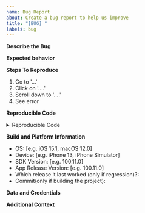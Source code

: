 ```yaml
---
name: Bug Report
about: Create a bug report to help us improve
title: "[BUG] "
labels: bug
---
```


**Describe the Bug**
<!-- Provide an overview of the issue and why you consider it to be a bug -->
<!-- How was the issue found? -->
<!-- Add a video or screenshots if it helps -->

**Expected behavior**
<!-- What is the expected outcome? -->

**Steps To Reproduce**
<!-- Clear concise steps to reproduce the issue -->
<!-- Include code in collapsible section below -->

1. Go to '...'
2. Click on '....'
3. Scroll down to '....'
4. See error

**Reproducible Code**

<details><summary>Reproducible Code</summary>

```swift
Swift repro code goes here
```

</details>

**Build and Platform Information**
<!-- Identify build and platform information -->

* OS: [e.g. iOS 15.1, macOS 12.0]
* Device: [e.g. iPhone 13, iPhone Simulator]
* SDK Version: [e.g. 100.11.0]
* App Release Version: [e.g. 100.11.0]
* Which release it last worked (only if regression)?:
* Commit(only if building the project):

**Data and Credentials**
<!-- Include any/all that are applicable -->

**Additional Context**
<!-- Add any other context about the problem here. -->
